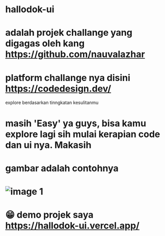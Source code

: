 # hallodok-ui

# adalah projek challange yang digagas oleh kang https://github.com/nauvalazhar
# platform challange nya disini https://codedesign.dev/

explore berdasarkan tinngkatan kesulitanmu 
# masih 'Easy' ya guys, bisa kamu explore lagi sih mulai kerapian code dan ui nya. Makasih
#
# gambar adalah contohnya
# ![image 1](https://github.com/giosanera/hallodok-ui/assets/109599069/a66fb6f0-0842-4057-bdc7-927a6ee6cba2)

# 😁 demo projek saya https://hallodok-ui.vercel.app/

